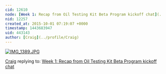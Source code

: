 ```yaml
---
cid: 12610
node: [Week 1: Recap from Oil Testing Kit Beta Program kickoff chat](../notes/warren/09-30-2015/week-1-recap-from-oil-testing-kit-beta-program-kickoff-chat)
nid: 12257
created_at: 2015-10-01 07:19:07 +0000
timestamp: 1443683947
uid: 443143
author: [Craig](../profile/Craig)
---
```


[![IMG_1389.JPG](https://i.publiclab.org/system/images/photos/000/011/734/medium/IMG_1389.JPG)](https://i.publiclab.org/system/images/photos/000/011/734/original/IMG_1389.JPG)



[Craig](../profile/Craig) replying to: [Week 1: Recap from Oil Testing Kit Beta Program kickoff chat](../notes/warren/09-30-2015/week-1-recap-from-oil-testing-kit-beta-program-kickoff-chat)

